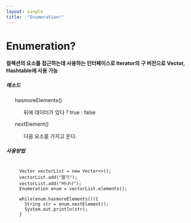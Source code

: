 ```yaml
---
layout: single
title:  "Enumeration!"
---
```


# Enumeration?

#### 컬렉션의 요소를 접근하는데 사용하는 인터페이스로 Iterator의 구 버전으로 Vector, Hashtable에 사용 가능

##### 메소드

<ol>
  hasmoreElements()    
    <ul>뒤에 데이터가 있다 ? true : false
    </ul>
</ol>
<ol>
  nextElement()    
    <ul>다음 요소를 가지고 온다.
    </ul>
</ol>

##### 사용방법
<pre>
  <code>
     Vector<String> vectorList = new Vector<>();
     vectorList.add("딸기");
     vectorList.add("바나나");
     Enumeration<String> enum = vectorList.elements();

     while(enum.hasmoreElements()){
       String str = enum.nextElement();
       System.out.println(str);
     }
  </code>
</pre>
